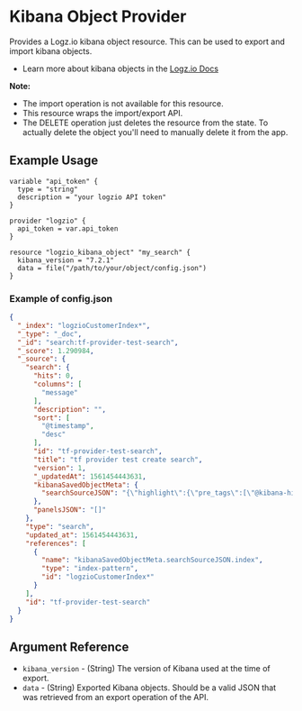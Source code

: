 # Kibana Object Provider

Provides a Logz.io kibana object resource. This can be used to export and import kibana objects.

* Learn more about kibana objects in the [Logz.io Docs](https://docs.logz.io/api/#tag/Import-or-export-Kibana-objects)

**Note:**
- The import operation is not available for this resource.
- This resource wraps the import/export API.
- The DELETE operation just deletes the resource from the state. To actually delete the object you'll need to manually delete it from the app.

## Example Usage

```hcl
variable "api_token" {
  type = "string"
  description = "your logzio API token"
}

provider "logzio" {
  api_token = var.api_token
}

resource "logzio_kibana_object" "my_search" {
  kibana_version = "7.2.1"
  data = file("/path/to/your/object/config.json")
}
```

### Example of config.json

```json
{
  "_index": "logzioCustomerIndex*",
  "_type": "_doc",
  "_id": "search:tf-provider-test-search",
  "_score": 1.290984,
  "_source": {
    "search": {
      "hits": 0,
      "columns": [
        "message"
      ],
      "description": "",
      "sort": [
        "@timestamp",
        "desc"
      ],
      "id": "tf-provider-test-search",
      "title": "tf provider test create search",
      "version": 1,
      "_updatedAt": 1561454443631,
      "kibanaSavedObjectMeta": {
        "searchSourceJSON": "{\"highlight\":{\"pre_tags\":[\"@kibana-highlighted-field@\"],\"post_tags\":[\"@/kibana-highlighted-field@\"],\"fields\":{\"*\":{}},\"fragment_size\":2147483647},\"filter\":[],\"query\":{\"query\":\"type: tf-provider-test\",\"language\":\"lucene\"},\"source\":{\"excludes\":[]},\"highlightAll\":true,\"version\":true,\"indexRefName\":\"kibanaSavedObjectMeta.searchSourceJSON.index\"}"
      },
      "panelsJSON": "[]"
    },
    "type": "search",
    "updated_at": 1561454443631,
    "references": [
      {
        "name": "kibanaSavedObjectMeta.searchSourceJSON.index",
        "type": "index-pattern",
        "id": "logzioCustomerIndex*"
      }
    ],
    "id": "tf-provider-test-search"
  }
}
```

## Argument Reference

* `kibana_version` - (String) The version of Kibana used at the time of export.
* `data` - (String) Exported Kibana objects. Should be a valid JSON that was retrieved from an export operation of the API.
